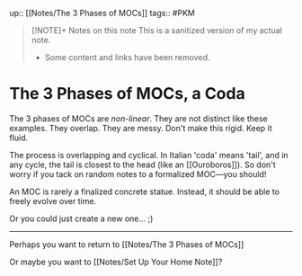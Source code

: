 up:: [[Notes/The 3 Phases of MOCs]]
tags:: #PKM 

> [!NOTE]+ Notes on this note
> This is a sanitized version of my actual note. 
> - Some content and links have been removed.

# The 3 Phases of MOCs, a Coda
The 3 phases of MOCs are *non-linear*. They are not distinct like these examples. They overlap. They are messy. Don't make this rigid. Keep it fluid.

The process is overlapping and cyclical. In Italian 'coda' means 'tail', and in any cycle, the tail is closest to the head (like an [[Ouroboros]]). So don't worry if you tack on random notes to a formalized MOC—you should!

An MOC is rarely a finalized concrete statue. Instead, it should be able to freely evolve over time.

Or you could just create a new one... ;)

---
Perhaps you want to return to [[Notes/The 3 Phases of MOCs]]

Or maybe you want to [[Notes/Set Up Your Home Note]]?